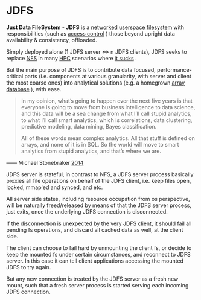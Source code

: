 # JDFS

**Just Data FileSystem** - **JDFS** is a
[networked](https://en.wikipedia.org/wiki/Computer_network)
[userspace filesystem](https://en.wikipedia.org/wiki/Filesystem_in_Userspace)
with responsibilities (such as
[access control](https://en.wikipedia.org/wiki/Access_control)
) those beyond upright data availability & consistency, offloaded.

Simply deployed alone (1 JDFS server <=> n JDFS clients), JDFS seeks to replace
[NFS](https://en.wikipedia.org/wiki/Network_File_System)
in many
[HPC](https://en.wikipedia.org/wiki/High-performance_computing)
scenarios where
[it sucks](https://www.kernel.org/doc/ols/2006/ols2006v2-pages-59-72.pdf)
.

But the main purpose of JDFS is to contribute data focused, performance-critical
parts (i.e. components at various granularity, with server and client the most
coarse ones) into analytical solutions (e.g. a homegrown
[array database](https://en.wikipedia.org/wiki/Array_DBMS)
), with ease.

> In my opinion, what’s going to happen over the next five years is that
> everyone is going to move from business intelligence to data science,
> and this data will be a sea change from what I’ll call stupid analytics,
> to what I’ll call smart analytics, which is correlations, data clustering,
> predictive modeling, data mining, Bayes classification.
>
> All of these words mean complex analytics. All that stuff is defined on
> arrays, and none of it is in SQL. So the world will move to smart analytics
> from stupid analytics, and that’s where we are.

—— Michael Stonebraker
[2014](https://www.datanami.com/2014/04/09/array_databases_the_next_big_thing_in_data_analytics_/)


JDFS server is stateful, in contrast to NFS, a JDFS server process basically
proxies all file operations on behalf of the JDFS client, i.e. keep files
open, locked, mmap'ed and synced, and etc.

All server side states, including resource occupation from os perspective,
will be naturally freed/released by means of that the JDFS server process,
just exits, once the underlying JDFS connection is disconnected.

If the disconnection is unexpected by the very JDFS client, it should fail
all pending fs operations, and discard all cached data as well, at the client
side.

The client can choose to fail hard by unmounting the client fs, or decide
to keep the mounted fs under certain circumstances, and reconnect to JDFS
server. In this case it can tell client applications accessing the mounted
JDFS to try again.

But any new connection is treated by the JDFS server as a fresh new mount,
such that a fresh server process is started serving each incoming JDFS
connection.
